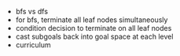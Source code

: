 - bfs vs dfs
- for bfs, terminate all leaf nodes simultaneously
- condition decision to terminate on all leaf nodes
- cast subgoals back into goal space at each level
- curriculum
